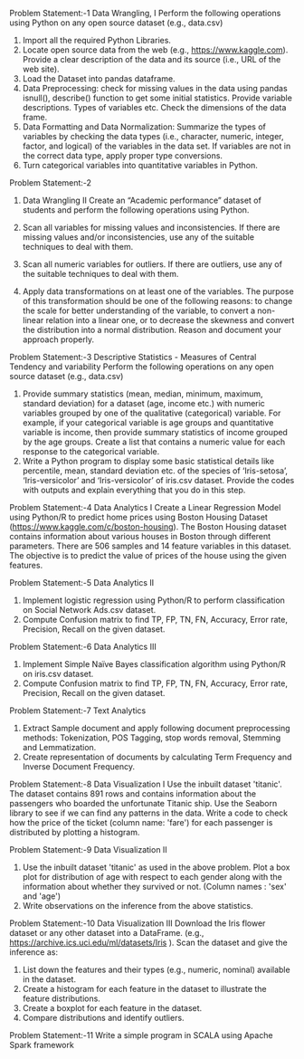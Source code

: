 Problem Statement:-1
Data Wrangling, I
Perform the following operations using Python on any open source dataset (e.g., data.csv)
1. Import all the required Python Libraries.
2. Locate open source data from the web (e.g., https://www.kaggle.com). Provide a clear
description of the data and its source (i.e., URL of the web site).
3. Load the Dataset into pandas dataframe.
4. Data Preprocessing: check for missing values in the data using pandas isnull(), describe() function
to get some initial statistics. Provide variable descriptions. Types of variables etc. Check the
dimensions of the data frame.
5. Data Formatting and Data Normalization: Summarize the types of variables by checking the data
types (i.e., character, numeric, integer, factor, and logical) of the variables in the data set. If
variables are not in the correct data type, apply proper type conversions.
6. Turn categorical variables into quantitative variables in Python.


Problem Statement:-2
1. Data Wrangling II
Create an “Academic performance” dataset of students and perform the following operations using Python.

1. Scan all variables for missing values and inconsistencies. If there are missing values and/or
inconsistencies, use any of the suitable techniques to deal with them.
2. Scan all numeric variables for outliers. If there are outliers, use any of the suitable techniques to
deal with them.
3. Apply data transformations on at least one of the variables. The purpose of this transformation
should be one of the following reasons: to change the scale for better understanding of the
variable, to convert a non-linear relation into a linear one, or to decrease the skewness and convert
the distribution into a normal distribution.
Reason and document your approach properly.

Problem Statement:-3
Descriptive Statistics - Measures of Central Tendency and variability
Perform the following operations on any open source dataset (e.g., data.csv)
1. Provide summary statistics (mean, median, minimum, maximum, standard deviation) for a
dataset (age, income etc.) with numeric variables grouped by one of the qualitative (categorical)
variable. For example, if your categorical variable is age groups and quantitative variable is income,
then provide summary statistics of income grouped by the age groups. Create a list that contains a
numeric value for each response to the categorical variable.
2. Write a Python program to display some basic statistical details like percentile, mean, standard
deviation etc. of the species of ‘Iris-setosa’, ‘Iris-versicolor’ and ‘Iris-versicolor’ of iris.csv dataset.
Provide the codes with outputs and explain everything that you do in this step.



Problem Statement:-4
Data Analytics I
Create a Linear Regression Model using Python/R to predict home prices using Boston Housing Dataset
(https://www.kaggle.com/c/boston-housing). The Boston Housing dataset contains information about
various houses in Boston through different parameters. There are 506 samples and 14 feature variables in
this dataset.
The objective is to predict the value of prices of the house using the given features.

Problem Statement:-5
Data Analytics II
1. Implement logistic regression using Python/R to perform classification on Social Network
Ads.csv dataset.
2. Compute Confusion matrix to find TP, FP, TN, FN, Accuracy, Error rate, Precision, Recall
on the given dataset.

Problem Statement:-6
Data Analytics III
1. Implement Simple Naïve Bayes classification algorithm using Python/R on iris.csv dataset.
2. Compute Confusion matrix to find TP, FP, TN, FN, Accuracy, Error rate, Precision, Recall on
the given dataset.

Problem Statement:-7
Text Analytics
1. Extract Sample document and apply following document preprocessing methods:
Tokenization, POS Tagging, stop words removal, Stemming and Lemmatization.
2. Create representation of documents by calculating Term Frequency and Inverse Document
Frequency.



Problem Statement:-8
Data Visualization I
Use the inbuilt dataset &#39;titanic&#39;. The dataset contains 891 rows and contains information about the
passengers who boarded the unfortunate Titanic ship. Use the Seaborn library to see if we can find
any patterns in the data.
Write a code to check how the price of the ticket (column name: &#39;fare&#39;) for each passenger is
distributed by plotting a histogram.



Problem Statement:-9
Data Visualization II
1. Use the inbuilt dataset &#39;titanic&#39; as used in the above problem. Plot a box plot for distribution of age
with respect to each gender along with the information about whether they survived or not.
(Column names : &#39;sex&#39; and &#39;age&#39;)
2. Write observations on the inference from the above statistics.



Problem Statement:-10
Data Visualization III
Download the Iris flower dataset or any other dataset into a DataFrame.
(e.g., https://archive.ics.uci.edu/ml/datasets/Iris ). Scan the dataset and give the inference as:
1. List down the features and their types (e.g., numeric, nominal) available in the dataset.
2. Create a histogram for each feature in the dataset to illustrate the feature distributions.
3. Create a boxplot for each feature in the dataset.
4. Compare distributions and identify outliers.



Problem Statement:-11
Write a simple program in SCALA using Apache Spark framework
